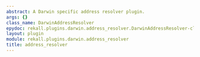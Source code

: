 ```yaml
---
abstract: A Darwin specific address resolver plugin.
args: {}
class_name: DarwinAddressResolver
epydoc: rekall.plugins.darwin.address_resolver.DarwinAddressResolver-class.html
layout: plugin
module: rekall.plugins.darwin.address_resolver
title: address_resolver
---
```


